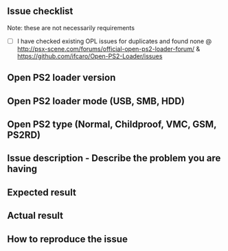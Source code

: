 ## Issue checklist

Note: these are not necessarily requirements

- [ ] I have checked existing OPL issues for duplicates and found none @ http://psx-scene.com/forums/official-open-ps2-loader-forum/ & https://github.com/ifcaro/Open-PS2-Loader/issues

## Open PS2 loader version

## Open PS2 loader mode (USB, SMB, HDD)

## Open PS2 type (Normal, Childproof, VMC, GSM, PS2RD)

## Issue description - Describe the problem you are having

## Expected result

## Actual result

## How to reproduce the issue


